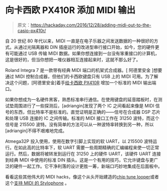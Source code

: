 # 向卡西欧 PX410R 添加 MIDI 输出

> 原文：<https://hackaday.com/2016/12/28/adding-midi-out-to-the-casio-px410r/>

自 20 世纪 80 年代以来，MIDI 一直是在电子乐器之间发送数据的一种很好的方式。从通过光隔离器和 DIN 插座运行的改进型串行接口开始，如今，您的硬件更有可能通过 USB 传输 MIDI 数据。如果你想连接到一台没有笨重接口的计算机，这是很好的，但当你想把一堆仪器相互连接起来时，这就不那么好了。

Roland Integra 7 是一款带有经典 MIDI 端口的机架式合成器。[ 阿德里安金 ]想要通过 MIDI 控制合成器，但他们的卡西欧键盘只有 USB 上的 MIDI 可用。为了解决这个问题，[阿德里安金]着手[给卡西欧 PX410R](https://adriangin.wordpress.com/2016/12/19/casio-px410r-midi-out-hack/) 增加一个标准的 MIDI 输出端口。

如果你想成为一名硬件黑客，熟悉标准串行通信。在使用键盘的延音踏板时，在测试垫周围进行了一些探测后，[adriangin]发现了两个 IC 之间看起来像是 MIDI 信号的东西，但比特率不是标准的。直觉证明是正确的——信号在合成器 DSP 芯片和处理 USB 连接的 IC 之间传输。标准的 MIDI 接口工作在 31250 波特，而这个信号是 215500 波特。没有简单的方法可以从一种波特率转换到另一种，所以[adriangin]不得不艰难地完成。

Atmega32P 投入使用，使用在数字引脚上实现的软 UART，以 215500 波特运行。在如此高的比特率下，软 UART 需要一些周期精确的汇编编程来使一切正常运行。然后，数据将被转发到运行在 31250 上的硬件 UART，该硬件 UART 连接到经典 MIDI 中使用的标准 DIN 插头。这是一个有用的技巧，它允许键盘与更广泛的硬件一起工作。它干净利落的设计更胜一筹，新端口巧妙地集成在后面板中。

看看这些其他伟大的 MIDI hacks，像这个从头开始建造的[chip tune looper](https://hackaday.com/2011/12/23/bitbuf-delivers-some-of-the-best-chiptune-effects-around/)或者这个[支持 MIDI 的 Stylophone](https://hackaday.com/2011/11/15/stylophone-5-modernizing-the-best-of-the-1968-hardware/) 。